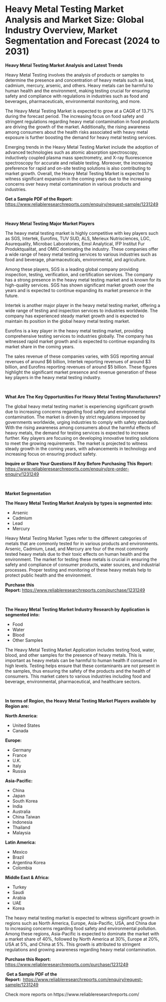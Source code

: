 <p><h1>Heavy Metal Testing Market Analysis and Market Size: Global Industry Overview, Market Segmentation and Forecast (2024 to 2031)</h1></p><p><strong>Heavy Metal Testing Market Analysis and Latest Trends</strong></p>
<p><p>Heavy Metal Testing involves the analysis of products or samples to determine the presence and concentration of heavy metals such as lead, cadmium, mercury, arsenic, and others. Heavy metals can be harmful to human health and the environment, making testing crucial for ensuring safety and compliance with regulations in industries such as food and beverages, pharmaceuticals, environmental monitoring, and more.</p><p>The Heavy Metal Testing Market is expected to grow at a CAGR of 13.7% during the forecast period. The increasing focus on food safety and stringent regulations regarding heavy metal contamination in food products are driving the growth of the market. Additionally, the rising awareness among consumers about the health risks associated with heavy metal exposure is further boosting the demand for heavy metal testing services.</p><p>Emerging trends in the Heavy Metal Testing Market include the adoption of advanced technologies such as atomic absorption spectroscopy, inductively coupled plasma mass spectrometry, and X-ray fluorescence spectroscopy for accurate and reliable testing. Moreover, the increasing preference for rapid and on-site testing solutions is also contributing to market growth. Overall, the Heavy Metal Testing Market is expected to witness significant expansion in the coming years due to the increasing concerns over heavy metal contamination in various products and industries.</p></p>
<p><strong>Get a Sample PDF of the Report:&nbsp;</strong> <a href="https://www.reliableresearchreports.com/enquiry/request-sample/1231249">https://www.reliableresearchreports.com/enquiry/request-sample/1231249</a></p>
<p>&nbsp;</p>
<p><strong>Heavy Metal Testing Major Market Players</strong></p>
<p><p>The heavy metal testing market is highly competitive with key players such as SGS, Intertek, Eurofins, TUV SUD, ALS, Merieux Nutrisciences, LGC, Asurequality, Microbac Laboratories, Emsl Analytical, IFP Institut Fur Produktqualitat, and OMIC dominating the industry. These companies offer a wide range of heavy metal testing services to various industries such as food and beverage, pharmaceuticals, environmental, and agriculture.</p><p>Among these players, SGS is a leading global company providing inspection, testing, verification, and certification services. The company has a strong presence in the heavy metal testing market and is known for its high-quality services. SGS has shown significant market growth over the years and is expected to continue expanding its market presence in the future. </p><p>Intertek is another major player in the heavy metal testing market, offering a wide range of testing and inspection services to industries worldwide. The company has experienced steady market growth and is expected to maintain its position in the global heavy metal testing market.</p><p>Eurofins is a key player in the heavy metal testing market, providing comprehensive testing services to industries globally. The company has witnessed rapid market growth and is expected to continue expanding its market share in the coming years.</p><p>The sales revenue of these companies varies, with SGS reporting annual revenues of around $6 billion, Intertek reporting revenues of around $3 billion, and Eurofins reporting revenues of around $5 billion. These figures highlight the significant market presence and revenue generation of these key players in the heavy metal testing industry.</p></p>
<p>&nbsp;</p>
<p><strong>What Are The Key Opportunities For Heavy Metal Testing Manufacturers?</strong></p>
<p><p>The global heavy metal testing market is experiencing significant growth due to increasing concerns regarding food safety and environmental contamination. The market is driven by strict regulations imposed by governments worldwide, urging industries to comply with safety standards. With the rising awareness among consumers about the harmful effects of heavy metals, the demand for testing services is expected to increase further. Key players are focusing on developing innovative testing solutions to meet the growing requirements. The market is projected to witness steady growth in the coming years, with advancements in technology and increasing focus on ensuring product safety.</p></p>
<p><strong>Inquire or Share Your Questions If Any Before Purchasing This Report:</strong> <a href="https://www.reliableresearchreports.com/enquiry/pre-order-enquiry/1231249">https://www.reliableresearchreports.com/enquiry/pre-order-enquiry/1231249</a></p>
<p>&nbsp;</p>
<p><strong>Market Segmentation</strong></p>
<p><strong>The Heavy Metal Testing Market Analysis by types is segmented into:</strong></p>
<p><ul><li>Arsenic</li><li>Cadmium</li><li>Lead</li><li>Mercury</li></ul></p>
<p><p>Heavy Metal Testing Market Types refer to the different categories of metals that are commonly tested for in various products and environments. Arsenic, Cadmium, Lead, and Mercury are four of the most commonly tested heavy metals due to their toxic effects on human health and the environment. The market for testing these metals is crucial in ensuring the safety and compliance of consumer products, water sources, and industrial processes. Proper testing and monitoring of these heavy metals help to protect public health and the environment.</p></p>
<p><strong>Purchase this Report:&nbsp;</strong><a href="https://www.reliableresearchreports.com/purchase/1231249">https://www.reliableresearchreports.com/purchase/1231249</a></p>
<p>&nbsp;</p>
<p><strong>The Heavy Metal Testing Market Industry Research by Application is segmented into:</strong></p>
<p><ul><li>Food</li><li>Water</li><li>Blood</li><li>Other Samples</li></ul></p>
<p><p>The Heavy Metal Testing Market Application includes testing food, water, blood, and other samples for the presence of heavy metals. This is important as heavy metals can be harmful to human health if consumed in high levels. Testing helps ensure that these contaminants are not present in the samples, thus ensuring the safety of the products and the health of consumers. This market caters to various industries including food and beverage, environmental, pharmaceutical, and healthcare sectors.</p></p>
<p>&nbsp;</p>
<p><strong>In terms of Region, the Heavy Metal Testing Market Players available by Region are:</strong></p>
<p>
    <p> <strong> North America: </strong>
        <ul>
            <li>United States</li>
            <li>Canada</li>
        </ul>
        </p> 
    <p> <strong> Europe: </strong>
        <ul>
            <li>Germany</li>
            <li>France</li>
            <li>U.K.</li>
            <li>Italy</li>
            <li>Russia</li>
        </ul>
        </p> 
    <p> <strong> Asia-Pacific: </strong>
        <ul>
            <li>China</li>
            <li>Japan</li>
            <li>South Korea</li>
            <li>India</li>
            <li>Australia</li>
            <li>China Taiwan</li>
            <li>Indonesia</li>
            <li>Thailand</li>
            <li>Malaysia</li>
        </ul>
        </p> 
    <p> <strong> Latin America: </strong>
        <ul>
            <li>Mexico</li>
            <li>Brazil</li>
            <li>Argentina Korea</li>
            <li>Colombia</li>
        </ul>
        </p> 
    <p> <strong> Middle East & Africa: </strong>
        <ul>
            <li>Turkey</li>
            <li>Saudi</li>
            <li>Arabia</li>
            <li>UAE</li>
            <li>Korea</li>
        </ul>
    </p>
    </p>
<p><p>The heavy metal testing market is expected to witness significant growth in regions such as North America, Europe, Asia-Pacific, USA, and China due to increasing concerns regarding food safety and environmental pollution. Among these regions, Asia-Pacific is expected to dominate the market with a market share of 40%, followed by North America at 30%, Europe at 20%, USA at 5%, and China at 5%. This growth is attributed to stringent regulations and growing awareness regarding heavy metal contamination.</p></p>
<p><strong>Purchase this Report: </strong><a href="https://www.reliableresearchreports.com/purchase/1231249">https://www.reliableresearchreports.com/purchase/1231249</a></p>
<p>&nbsp;<strong>Get a Sample PDF of the Report:&nbsp;&nbsp;</strong><a href="https://www.reliableresearchreports.com/enquiry/request-sample/1231249">https://www.reliableresearchreports.com/enquiry/request-sample/1231249</a></p>
<p><strong></strong></p>
<p>Check more reports on https://www.reliableresearchreports.com/</p>